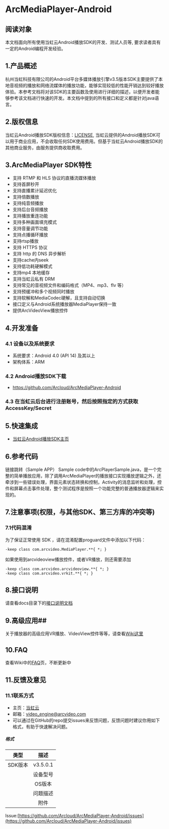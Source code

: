 # ArcMediaPlayer-Android #
## 阅读对象 ##
本文档面向所有使用当虹云Android播放SDK的开发、测试人员等, 要求读者具有一定的Android编程开发经验。
## 1.产品概述 ##
杭州当虹科技有限公司的Android平台多媒体播放引擎v3.5版本SDK主要提供了本地音视频的播放和网络流媒体的播放功能，能够实现较低的性能开销达到较好播放体验。本参考文档将对该SDK的主要函数及使用进行详细的描述，以便开发者能够参考该文档进行快速的开发。本文档中提到的所有接口和定义都是针对java语言。
## 2.版权信息 ##
当虹云Android播放SDK版权信息：[LICENSE](https://github.com/Arcloud/ArcMediaPlayer-Android/blob/master/LICENSE),
当虹云提供的Android播放SDK可以用于商业应用，不会收取任何SDK使用费用。但基于当虹云Android播放SDK的其他商业服务，由服务提供商收取费用。
## 3.ArcMediaPlayer SDK特性 ##
- 支持 RTMP 和 HLS 协议的直播流媒体播放
- 支持首屏秒开
- 支持直播累计延迟优化
- 支持倍数播放
- 支持纯音频播放
- 支持后台音频播放
- 支持播放重连功能
- 支持多种画面填充模式
- 支持音量调节功能   
- 支持点播循环播放
- 支持rtsp播放
- 支持 HTTPS 协议
- 支持 http 的 DNS 异步解析
- 支持cache内seek
- 支持低功耗硬解模式
- 支持mp4 本地缓存
- 支持当虹云私有 DRM
- 支持常见的音视频文件和编码格式（MP4、mp3、flv 等）
- 支持预缓冲和多个视频同时播放
- 支持软解和MediaCodec硬解，且支持自动切换
- 接口定义与Android系统播放器MediaPlayer保持一致
- 提供ArcVideoView播放控件

## 4.开发准备 ##
### 4.1 设备以及系统要求 ###
- 系统要求：Android 4.0 (API 14) 及其以上
- 架构体系：ARM

### 4.2 Android播放SDK下载 ###
- https://github.com/Arcloud/ArcMediaPlayer-Android

### 4.3 在当虹云后台进行注册账号，然后按照指定的方式获取AccessKey/Secret

## 5.快速集成 ##
- [当虹云Android播放SDK主页](https://github.com/Arcloud/ArcMediaPlayer-Android/wiki)

## 6.参考代码 ##
链接跳转（Sample APP）
Sample code中的ArcPlayerSample.java，是一个完整的简单播放应用，除了调用ArcMediaPlayer的播放接口实现播放逻辑之外，还牵涉到一些错误处理，界面元素状态转换和控制，Activity的消息监听和处理，控件和屏幕点击事件处理，整个测试程序是按照一个功能完整的普通播放器逻辑来实现的。

## 7.注意事项(权限，与其他SDK、第三方库的冲突等) ##
### 7.1代码混淆 ###
为了保证正常使用 SDK ，请在混淆配置proguard文件中添加以下代码：
```
-keep class com.arcvideo.MediaPlayer.**{ *; }
```

如果使用到arcvideoview播放控件，或者VR播放，则还需要添加

```
-keep class com.arcvideo.arcvideoview.**{ *; }
-keep class com.arcvideo.vrkit.**{ *; }
```

## 8.接口说明 ##

请查看docs目录下的[接口说明文档](https://github.com/Arcloud/ArcMediaPlayer-Android/docs)

## 9.高级应用##
关于播放器的高级应用VR播放、VideoView控件等等，请查看[Wiki这里](https://github.com/Arcloud/ArcMediaPlayer-Android/wiki/%E9%AB%98%E7%BA%A7%E5%BA%94%E7%94%A8)

## 10.FAQ ##
查看Wiki中的[FAQ](https://github.com/Arcloud/ArcMediaPlayer-Android/wiki/FAQ)页，不断更新中

## 11.反馈及意见 ##
### 11.1联系方式 ###
- 主页：[当虹云](http://www.danghongyun.com/)
- 邮箱：video_engine@arcvideo.com
- 可以通过在GitHub的repo提交issues来反馈问题，反馈问题时建议你用如下格式，有助于快速解决问题。
##### 格式 #####

|  类型   |    描述    |
| :---: | :------: |
| SDK版本 | v3.5.0.1 |
|       |   设备型号   |
|       |   OS版本   |
|       |   问题描述   |
|       |    附件    |

Issue:[https://github.com/Arcloud/ArcMediaPlayer-Android/issues](https://github.com/Arcloud/ArcMediaPlayer-Android/issues)
